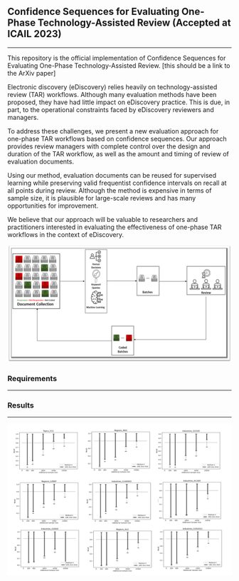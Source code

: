 ## Confidence Sequences for Evaluating One-Phase Technology-Assisted Review (Accepted at ICAIL 2023)
---
This repository is the official implementation of Confidence Sequences for Evaluating One-Phase Technology-Assisted Review. [this should be a link to the ArXiv paper]

Electronic discovery (eDiscovery) relies heavily on technology-assisted review (TAR) workflows. Although many evaluation methods have been proposed, they have had little impact on eDiscovery practice. This is due, in part, to the operational constraints faced by eDiscovery reviewers and managers.

To address these challenges, we present a new evaluation approach for one-phase TAR workflows based on confidence sequences. Our approach provides review managers with complete control over the design and duration of the TAR workflow, as well as the amount and timing of review of evaluation documents.

Using our method, evaluation documents can be reused for supervised learning while preserving valid frequentist confidence intervals on recall at all points during review. Although the method is expensive in terms of sample size, it is plausible for large-scale reviews and has many opportunities for improvement.

We believe that our approach will be valuable to researchers and practitioners interested in evaluating the effectiveness of one-phase TAR workflows in the context of eDiscovery.

![Diagram of One-Phase TAR](One_Phase_TAR.png "Diagram of One-Phase TAR")

### Requirements
---


### Results
---


![Results](results.png "Results")
